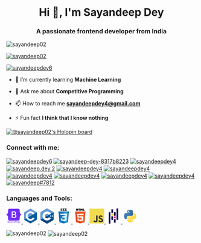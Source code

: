 <h1 align="center">Hi 👋, I'm Sayandeep Dey</h1>
<h3 align="center">A passionate frontend developer from India</h3>

<p align="left"> <img src="https://komarev.com/ghpvc/?username=sayandeep02&label=Profile%20views&color=0e75b6&style=flat" alt="sayandeep02" /> </p>

<p align="left"> <a href="https://github.com/ryo-ma/github-profile-trophy"><img src="https://github-profile-trophy.vercel.app/?username=sayandeep02" alt="sayandeep02" /></a> </p>

<p align="left"> <a href="https://twitter.com/sayandeepdey6" target="blank"><img src="https://img.shields.io/twitter/follow/sayandeepdey6?logo=twitter&style=for-the-badge" alt="sayandeepdey6" /></a> </p>

- 🌱 I’m currently learning **Machine Learning**

- 💬 Ask me about **Competitive Programming**

- 📫 How to reach me **sayandeepdey4@gmail.com**

- ⚡ Fun fact **I think that I know nothing**

[![@sayandeep02's Holopin board](https://holopin.me/sayandeep02)](https://holopin.io/@sayandeep02)

<h3 align="left">Connect with me:</h3>
<p align="left">
<a href="https://twitter.com/sayandeepdey6" target="blank"><img align="center" src="https://raw.githubusercontent.com/rahuldkjain/github-profile-readme-generator/master/src/images/icons/Social/twitter.svg" alt="sayandeepdey6" height="30" width="40" /></a>
<a href="https://linkedin.com/in/sayandeep-dey-8317b8223" target="blank"><img align="center" src="https://raw.githubusercontent.com/rahuldkjain/github-profile-readme-generator/master/src/images/icons/Social/linked-in-alt.svg" alt="sayandeep-dey-8317b8223" height="30" width="40" /></a>
<a href="https://codesandbox.com/sayandeepdey4" target="blank"><img align="center" src="https://raw.githubusercontent.com/rahuldkjain/github-profile-readme-generator/master/src/images/icons/Social/codesandbox.svg" alt="sayandeepdey4" height="30" width="40" /></a>
<a href="https://fb.com/sayandeep.dey.2" target="blank"><img align="center" src="https://raw.githubusercontent.com/rahuldkjain/github-profile-readme-generator/master/src/images/icons/Social/facebook.svg" alt="sayandeep.dey.2" height="30" width="40" /></a>
<a href="https://www.codechef.com/users/sayandeepdey4" target="blank"><img align="center" src="https://cdn.jsdelivr.net/npm/simple-icons@3.1.0/icons/codechef.svg" alt="sayandeepdey4" height="30" width="40" /></a>
<a href="https://www.hackerrank.com/sayandeepdey4" target="blank"><img align="center" src="https://raw.githubusercontent.com/rahuldkjain/github-profile-readme-generator/master/src/images/icons/Social/hackerrank.svg" alt="sayandeepdey4" height="30" width="40" /></a>
<a href="https://codeforces.com/profile/sayandeepdey4" target="blank"><img align="center" src="https://raw.githubusercontent.com/rahuldkjain/github-profile-readme-generator/master/src/images/icons/Social/codeforces.svg" alt="sayandeepdey4" height="30" width="40" /></a>
<a href="https://www.leetcode.com/sayandeepdey4" target="blank"><img align="center" src="https://raw.githubusercontent.com/rahuldkjain/github-profile-readme-generator/master/src/images/icons/Social/leet-code.svg" alt="sayandeepdey4" height="30" width="40" /></a>
<a href="https://auth.geeksforgeeks.org/user/sayandeepdey4" target="blank"><img align="center" src="https://raw.githubusercontent.com/rahuldkjain/github-profile-readme-generator/master/src/images/icons/Social/geeks-for-geeks.svg" alt="sayandeepdey4" height="30" width="40" /></a>
<a href="https://www.topcoder.com/members/sayandeepdey4" target="blank"><img align="center" src="https://raw.githubusercontent.com/rahuldkjain/github-profile-readme-generator/master/src/images/icons/Social/topcoder.svg" alt="sayandeepdey4" height="30" width="40" /></a>
<a href="https://discord.gg/sayandeep#7812" target="blank"><img align="center" src="https://raw.githubusercontent.com/rahuldkjain/github-profile-readme-generator/master/src/images/icons/Social/discord.svg" alt="sayandeep#7812" height="30" width="40" /></a>
</p>

<h3 align="left">Languages and Tools:</h3>
<p align="left"> <a href="https://getbootstrap.com" target="_blank" rel="noreferrer"> <img src="https://raw.githubusercontent.com/devicons/devicon/master/icons/bootstrap/bootstrap-plain-wordmark.svg" alt="bootstrap" width="40" height="40"/> </a> <a href="https://www.cprogramming.com/" target="_blank" rel="noreferrer"> <img src="https://raw.githubusercontent.com/devicons/devicon/master/icons/c/c-original.svg" alt="c" width="40" height="40"/> </a> <a href="https://www.w3schools.com/cpp/" target="_blank" rel="noreferrer"> <img src="https://raw.githubusercontent.com/devicons/devicon/master/icons/cplusplus/cplusplus-original.svg" alt="cplusplus" width="40" height="40"/> </a> <a href="https://www.w3schools.com/css/" target="_blank" rel="noreferrer"> <img src="https://raw.githubusercontent.com/devicons/devicon/master/icons/css3/css3-original-wordmark.svg" alt="css3" width="40" height="40"/> </a> <a href="https://www.w3.org/html/" target="_blank" rel="noreferrer"> <img src="https://raw.githubusercontent.com/devicons/devicon/master/icons/html5/html5-original-wordmark.svg" alt="html5" width="40" height="40"/> </a> <a href="https://developer.mozilla.org/en-US/docs/Web/JavaScript" target="_blank" rel="noreferrer"> <img src="https://raw.githubusercontent.com/devicons/devicon/master/icons/javascript/javascript-original.svg" alt="javascript" width="40" height="40"/> </a> <a href="https://pandas.pydata.org/" target="_blank" rel="noreferrer"> <img src="https://raw.githubusercontent.com/devicons/devicon/2ae2a900d2f041da66e950e4d48052658d850630/icons/pandas/pandas-original.svg" alt="pandas" width="40" height="40"/> </a> <a href="https://www.python.org" target="_blank" rel="noreferrer"> <img src="https://raw.githubusercontent.com/devicons/devicon/master/icons/python/python-original.svg" alt="python" width="40" height="40"/> </a> </p>

<p><img align="left" src="https://github-readme-stats.vercel.app/api/top-langs?username=sayandeep02&show_icons=true&locale=en&layout=compact" alt="sayandeep02" /></p>

<p>&nbsp;<img align="center" src="https://github-readme-stats.vercel.app/api?username=sayandeep02&show_icons=true&locale=en" alt="sayandeep02" /></p>



